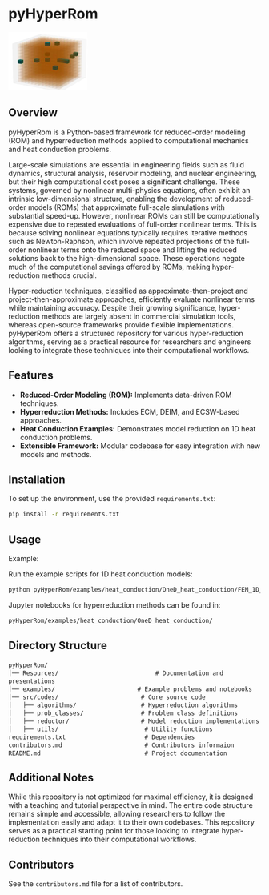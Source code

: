 # pyHyperRom

![alt text](image-2.png)
## Overview
pyHyperRom is a Python-based framework for reduced-order modeling (ROM) and hyperreduction methods applied to computational mechanics and heat conduction problems. 

Large-scale simulations are essential in engineering fields such as fluid dynamics, structural analysis, reservoir modeling, and nuclear engineering, but their high computational cost poses a significant challenge. These systems, governed by nonlinear multi-physics equations, often exhibit an intrinsic low-dimensional structure, enabling the development of reduced-order models (ROMs) that approximate full-scale simulations with substantial speed-up. However, nonlinear ROMs can still be computationally expensive due to repeated evaluations of full-order nonlinear terms. This is because solving nonlinear equations typically requires iterative methods such as Newton-Raphson, which involve repeated projections of the full-order nonlinear terms onto the reduced space and lifting the reduced solutions back to the high-dimensional space. These operations negate much of the computational savings offered by ROMs, making hyper-reduction methods crucial. 

Hyper-reduction techniques, classified as approximate-then-project and project-then-approximate approaches, efficiently evaluate nonlinear terms while maintaining accuracy. Despite their growing significance, hyper-reduction methods are largely absent in commercial simulation tools, whereas open-source frameworks provide flexible implementations. pyHyperRom offers a structured repository for various hyper-reduction algorithms, serving as a practical resource for researchers and engineers looking to integrate these techniques into their computational workflows.

## Features
- **Reduced-Order Modeling (ROM):** Implements data-driven ROM techniques.
- **Hyperreduction Methods:** Includes ECM, DEIM, and ECSW-based approaches.
- **Heat Conduction Examples:** Demonstrates model reduction on 1D heat conduction problems.
- **Extensible Framework:** Modular codebase for easy integration with new models and methods.

## Installation
To set up the environment, use the provided `requirements.txt`:

```bash
pip install -r requirements.txt
```

## Usage

Example:

Run the example scripts for 1D heat conduction models:

```bash
python pyHyperRom/examples/heat_conduction/OneD_heat_conduction/FEM_1D_data_gen_paper.py
```

Jupyter notebooks for hyperreduction methods can be found in:

```bash
pyHyperRom/examples/heat_conduction/OneD_heat_conduction/
```

## Directory Structure
```
pyHyperRom/
│── Resources/                           # Documentation and presentations
│── examples/                       # Example problems and notebooks
│── src/codes/                       # Core source code
│   ├── algorithms/                  # Hyperreduction algorithms
│   ├── prob_classes/                # Problem class definitions
│   ├── reductor/                    # Model reduction implementations
│   ├── utils/                        # Utility functions
requirements.txt                      # Dependencies
contributors.md                       # Contributors informaion
README.md                             # Project documentation
```

## Additional Notes

While this repository is not optimized for maximal efficiency, it is designed with a teaching and tutorial perspective in mind. The entire code structure remains simple and accessible, allowing researchers to follow the implementation easily and adapt it to their own codebases. This repository serves as a practical starting point for those looking to integrate hyper-reduction techniques into their computational workflows.

## Contributors
See the `contributors.md` file for a list of contributors.